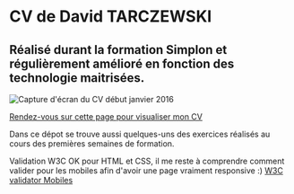# CV de David TARCZEWSKI
## Réalisé durant la formation Simplon et régulièrement amélioré en fonction des technologie maitrisées.

![Capture d'écran du CV début janvier 2016](https://github.com/simplon-davidt/simplon-davidt.github.io/blob/master/img/Capture-CV-du-2016-01-06_00-07-35.png)

[Rendez-vous sur cette page pour visualiser mon CV](http://simplon-davidt.github.io)

Dans ce dépot se trouve aussi quelques-uns des exercices réalisés au cours des premières semaines de formation.

Validation W3C OK pour HTML et CSS, il me reste à comprendre comment valider pour les mobiles afin d'avoir une page vraiment responsive :)
[W3C validator Mobiles](https://validator.w3.org/mobile/check?task=20160105225956342.mobile2&docAddr=http%3A%2F%2Fsimplon-davidt.github.io%2F)
